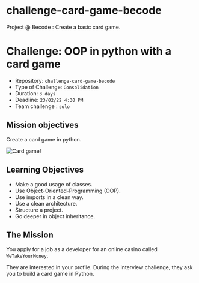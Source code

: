 # challenge-card-game-becode
Project @ Becode : Create a basic card game.

# Challenge: OOP in python with a card game

- Repository: `challenge-card-game-becode`
- Type of Challenge: `Consolidation`
- Duration: `3 days`
- Deadline: `23/02/22 4:30 PM`
- Team challenge : `solo`

## Mission objectives

Create a card game in python.

![Card game!](https://media.giphy.com/media/3o7TKP35NXE4rWwXjW/giphy.gif)

## Learning Objectives

- Make a good usage of classes.
- Use Object-Oriented-Programming (OOP).
- Use imports in a clean way.
- Use a clean architecture.
- Structure a project.
- Go deeper in object inheritance.

## The Mission

You apply for a job as a developer for an online casino called `WeTakeYourMoney`.

They are interested in your profile.
During the interview challenge, they ask you to build a card game in Python.

